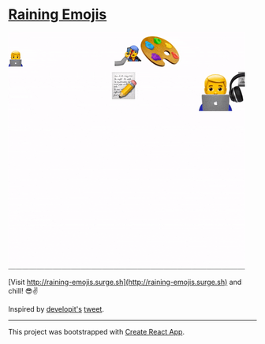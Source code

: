 # [Raining Emojis](http://raining-emojis.surge.sh)

![Raining Emojis Gif](/docs/raining-emojis.gif)

[Visit http://raining-emojis.surge.sh](http://raining-emojis.surge.sh) and chill! 😎✌️

Inspired by [developit's](https://github.com/developit) [tweet](https://twitter.com/_developit/status/1096458835236139008).

---

This project was bootstrapped with [Create React App](https://github.com/facebook/create-react-app).
